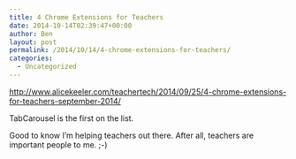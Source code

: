 ```yaml
---
title: 4 Chrome Extensions for Teachers
date: 2014-10-14T02:39:47+00:00
author: Ben
layout: post
permalink: /2014/10/14/4-chrome-extensions-for-teachers/
categories:
  - Uncategorized
---
```

<http://www.alicekeeler.com/teachertech/2014/09/25/4-chrome-extensions-for-teachers-september-2014/>

TabCarousel is the first on the list. 

Good to know I&#8217;m helping teachers out there. After all, teachers are important people to me. ;-)